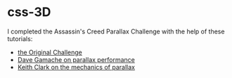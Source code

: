 # css-3D

I completed the Assassin's Creed Parallax Challenge with the help of these tutorials:
- [the Original Challenge](https://medium.com/@PatrykZabielski/how-to-make-multi-layered-parallax-illustration-with-css-javascript-2b56883c3f27)
- [Dave Gamache on parallax performance](https://medium.com/@dhg/parallax-done-right-82ced812e61c)
- [Keith Clark on the mechanics of parallax](http://keithclark.co.uk/articles/pure-css-parallax-websites/)
